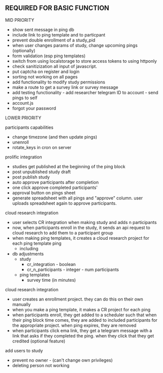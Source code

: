 
REQUIRED FOR BASIC FUNCTION
- 

MID PRIORITY
- show sent message in ping db
- include link to ping template and to particpant
- prevent double enrollment of a study_pid
- when user changes params of study, change upcoming pings (optionally)
- form validation (esp ping templates)
- switch from using localstorage to store access tokens to using httponly
- check sanitizization all input of javascript.
- put captcha on register and login
- sorting not working on all pages
- add functionality to modify study permissions
- make a route to get a survey link or survey message 
- add testing functionality - add researcher telegram ID to account - send pings to self
- account.js
- forgot your password
    
LOWER PRIORITY

participants capabilities
- change timezone (and then update pings)
- unenroll
- rotate_keys in cron on server


prolific integration
- studies get published at the beginning of the ping block
- post unpublished study draft
- post publish study
- auto approve participants after completion
- one click approve completed participants'
- approval button on pings sheet
- generate spreadsheet with all pings and "approve" column. user uploads spreadsheet again to approve participants.

cloud research integration
- user selects CR integration when making study and adds n participants
- now, when participants enroll in the study, it sends an api request to cloud research to add them to a participant group
- when making ping templates, it creates a cloud research project for each ping template ping
    - including
- db adjustments
    - study
        - cr_integration - boolean
        - cr_n_participants - integer - num participants
    - ping templates
        - survey time (in minutes)

cloud research integration
- user creates an enrollment project. they can do this on their own manually
- when you make a ping template, it makes a CR project for each ping
- when participants enroll, they get added to a scheduler such that when their ping block time comes, they are added to included participants for the appropriate project. when ping expires, they are removed
- when participants click ema link, they get a telegram message with a link that asks if they completed the ping. when they click that they get credited (optional feature)



add users to study
- prevent no owner - (can't change own privileges)
- deleting person not working